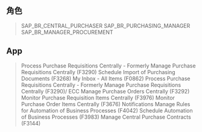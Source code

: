## 角色
> SAP_BR_CENTRAL_PURCHASER
> SAP_BR_PURCHASING_MANAGER
> SAP_BR_MANAGER_PROCUREMENT
## App
> Process Purchase Requisitions Centrally - Formerly Manage Purchase Requisitions Centrally (F3290)
> Schedule Import of Purchasing Documents (F3268)
> My Inbox - All Items (F0862)
> Process Purchase Requisitions Centrally - Formerly Manage Purchase Requisitions Centrally (F3290)/ ECC
> Manage Purchase Orders Centrally (F3292)
> Monitor Purchase Requisition Items Centrally (F3976)
> Monitor Purchase Order Items Centrally (F3676)
> Notifications
> Manage Rules for Automation of Business Processes (F4042)
> Schedule Automation of Business Processes (F3983)
> Manage Central Purchase Contracts (F3144)